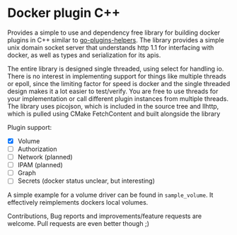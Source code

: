 # Docker plugin C++
Provides a simple to use and dependency free library for building docker plugins in C++
similar to [go-plugins-helpers](https://github.com/docker/go-plugins-helpers). The library
provides a simple unix domain socket server that understands http 1.1 for interfacing with
docker, as well as types and serialization for its apis.

The entire library is designed single threaded, using select for handling io. There is no
interest in implementing support for things like multiple threads or epoll, since the limiting
factor for speed is docker and the single threaded design makes it a lot easier to test/verify.
You are free to use threads for your implementation or call different plugin instances from multiple
threads. The library uses picojson, which is included in the source tree and llhttp, which is pulled using
CMake FetchContent and built alongside the library

Plugin support:
- [X] Volume
- [ ] Authorization
- [ ] Network (planned)
- [ ] IPAM (planned)
- [ ] Graph
- [ ] Secrets (docker status unclear, but interesting)

A simple example for a volume driver can be found in `sample_volume`. It effectively reimplements dockers local volumes.

Contributions, Bug reports and improvements/feature requests are welcome. Pull requests are even better though ;)
